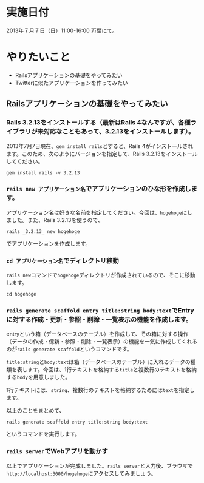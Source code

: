 # 実施日付

2013年７月７日（日）11:00-16:00 万葉にて。

# やりたいこと

+ Railsアプリケーションの基礎をやってみたい
+ Twitterに似たアプリケーションを作ってみたい

## Railsアプリケーションの基礎をやってみたい

### Rails 3.2.13をインストールする（最新はRails 4なんですが、各種ライブラリが未対応なこともあって、3.2.13をインストールします）。

2013年7月7日現在、`gem install rails`とすると、Rails 4がインストールされます。このため、次のようにバージョンを指定して、Rails 3.2.13をインストールしてください。
```
gem install rails -v 3.2.13
```

### `rails new アプリケーション名`でアプリケーションのひな形を作成します。

アプリケーション名は好きな名前を指定してください。今回は、`hogehoge`にしました。また、Rails 3.2.13を使うので、
```
rails _3.2.13_ new hogehoge
```
でアプリケーションを作成します。

### `cd アプリケーション名`でディレクトリ移動

`rails new`コマンドで`hogehoge`ディレクトリが作成されているので、そこに移動します。

```
cd hogehoge
```

### `rails generate scaffold entry title:string body:text`でEntryに対する作成・更新・参照・削除・一覧表示の機能を作成します。

entryという箱（データベースのテーブル）を作成して、その箱に対する操作（データの作成・億新・参照・削除・一覧表示）の機能を一気に作成してくれるのが`rails generate scaffold`というコマンドです。

`title:string`と`body:text`は箱（データベースのテーブル）に入れるデータの種類を表します。今回は、1行テキストを格納する`title`と複数行のテキストを格納する`body`を用意しました。

1行テキストには、`string`、複数行のテキストを格納するためには`text`を指定します。

以上のことをまとめて、

```
rails generate scaffold entry title:string body:text
```
というコマンドを実行します。

### `rails server`でWebアプリを動かす

以上でアプリケーションが完成しました。`rails server`と入力後、ブラウザで`http://localhost:3000/hogehoge`にアクセスしてみましょう。


